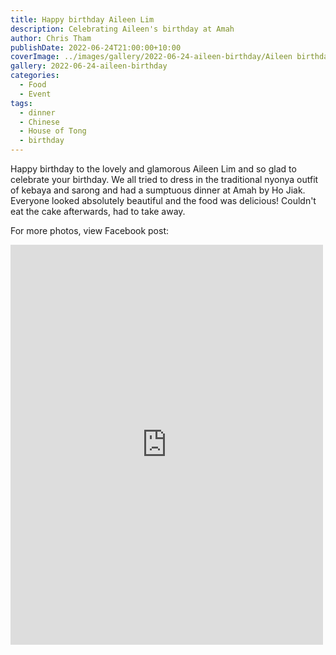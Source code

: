 ```yaml
---
title: Happy birthday Aileen Lim
description: Celebrating Aileen's birthday at Amah
author: Chris Tham
publishDate: 2022-06-24T21:00:00+10:00
coverImage: ../images/gallery/2022-06-24-aileen-birthday/Aileen birthday at Amah (4).jpeg
gallery: 2022-06-24-aileen-birthday
categories:
  - Food
  - Event
tags:
  - dinner
  - Chinese
  - House of Tong
  - birthday
---
```


Happy birthday to the lovely and glamorous Aileen Lim and so glad to celebrate your birthday. We all tried to dress in the traditional nyonya outfit of kebaya and sarong and had a sumptuous dinner at Amah by Ho Jiak. Everyone looked absolutely beautiful and the food was delicious! Couldn't eat the cake afterwards, had to take away.

For more photos, view Facebook post:

<iframe src="https://www.facebook.com/plugins/post.php?href=https%3A%2F%2Fwww.facebook.com%2Fchris1.tham%2Fposts%2Fpfbid0ahmbn9bpUkLFAWznUAe9MzpQA4cGEXcrk8jvzNpYL7VNnPKj293iqm1bqpf1BrCbl&show_text=true&width=500" width="500" height="640" style="border:none;overflow:hidden" scrolling="no" frameborder="0" allowfullscreen="true" allow="autoplay; clipboard-write; encrypted-media; picture-in-picture; web-share"></iframe>
